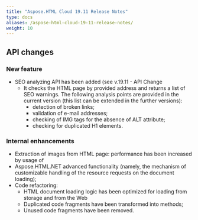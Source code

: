 ```yaml
---
title: "Aspose.HTML Cloud 19.11 Release Notes"
type: docs
aliases: /aspose-html-cloud-19-11-release-notes/
weight: 10
---
```


## **API changes**
### **New feature**


- SEO analyzing API has been added (see v.19.11 - API Change
  - It checks the HTML page by provided address and returns a list of SEO warnings. The following analysis points are provided in the current version (this list can be extended in the further versions):
    - detection of broken links;
    - validation of e-mail addresses;
    - checking of IMG tags for the absence of ALT attribute;
    - checking for duplicated H1 elements.
### **Internal enhancements**
- Extraction of images from HTML page: performance has been increased by usage of
- Aspose.HTML.NET advanced functionality (namely, the mechanism of customizable handling of the resource requests on the document loading);
- Code refactoring:
  - HTML document loading logic has been optimized for loading from storage and from the Web
  - Duplicated code fragments have been transformed into methods;
  - Unused code fragments have been removed.
